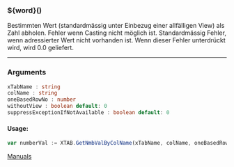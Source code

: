 ﻿### ${word}()
Bestimmten Wert (standardmässig unter Einbezug einer allfälligen View) als Zahl abholen. Fehler wenn Casting nicht möglich ist. Standardmässig Fehler, wenn adressierter Wert nicht vorhanden ist. Wenn dieser Fehler unterdrückt wird, wird 0.0 geliefert.

----

### Arguments
```ts
xTabName : string
colName : string
oneBasedRowNo : number
withoutView : boolean default: 0
suppressExceptionIfNotAvailable : boolean default: 0
```
#### Usage:
```ts
var numberVal := XTAB.GetNmbValByColName(xTabName, colName, oneBasedRowNo, withoutView, suppressExceptionIfNotAvailable)
```

[Manuals](https://manuals.opacc.ch/docs/doku2401/F-Script/ScriptBlockFunc.XTAB.GetNmbValByColName.html)
